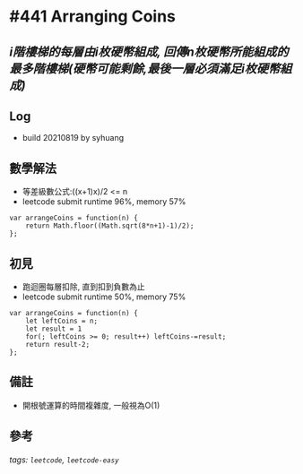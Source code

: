 # \#441 Arranging Coins
## *i階樓梯的每層由i枚硬幣組成, 回傳n枚硬幣所能組成的最多階樓梯(硬幣可能剩餘,最後一層必須滿足i枚硬幣組成)*
## Log
 - build 20210819 by syhuang

## 數學解法
 - 等差級數公式:((x+1)x)/2 <= n
 - leetcode submit runtime 96%, memory 57%
```javascript=
var arrangeCoins = function(n) {
    return Math.floor((Math.sqrt(8*n+1)-1)/2);
};
```
## 初見
 - 跑迴圈每層扣除, 直到扣到負數為止
 - leetcode submit runtime 50%, memory 75%
```javascript=
var arrangeCoins = function(n) {
    let leftCoins = n;
    let result = 1
    for(; leftCoins >= 0; result++) leftCoins-=result;
    return result-2;
};
```
## 備註
- 開根號運算的時間複雜度, 一般視為O(1)
## 參考
###### tags: `leetcode`, `leetcode-easy`